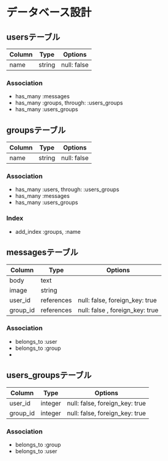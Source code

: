 # データベース設計

## usersテーブル

| Column | Type   | Options     |
| ------ | ------ | ----------- |
| name   | string | null: false |

### Association
- has_many :messages
- has_many :groups, through: :users_groups
- has_many :users_groups


## groupsテーブル

| Column | Type   | Options     |
| ------ | ------ | ----------- |
| name   | string | null: false |

### Association
- has_many :users, through: :users_groups
- has_many :messages
- has_many :users_groups

### Index
- add_index :groups, :name

## messagesテーブル

| Column   | Type       | Options                         |
| -------- | ---------- | ------------------------------- |
| body     | text       |                                 |
| image    | string     |                                 |
| user_id  | references | null: false, foreign_key: true  |
| group_id | references | null: false , foreign_key: true |

### Association
- belongs_to :user
- belongs_to :group
- 

## users_groupsテーブル

| Column   | Type    | Options                        |
| -------- | ------- | ------------------------------ |
| user_id  | integer | null: false, foreign_key: true |
| group_id | integer | null: false, foreign_key: true |

### Association
- belongs_to :group
- belongs_to :user
  